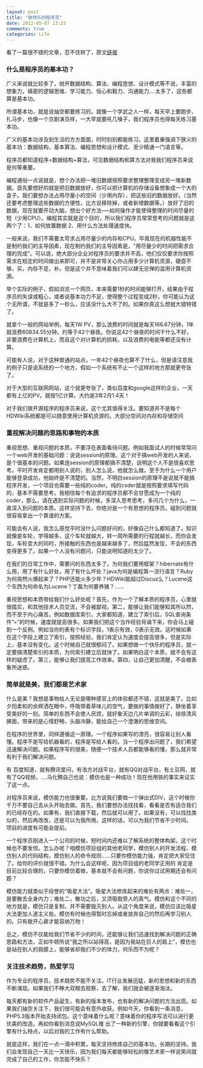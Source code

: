 ```yaml
---
layout: post
title: "做快乐的程序员"
date: 2012-05-07 13:23
comments: true
categories: Life
---
```

看了一篇很不错的文章，忍不住转了，原文[链接](http://www.nowamagic.net/php/php_BeHappyProgrammer.php)
### 什么是程序员的基本功？

广义来说就比较多了，抛开数据结构、算法、编程思想、设计模式等不说，丰富的想象力，缜密的逻辑思维、学习能力、恒心和毅力、沟通能力….太多了，这些都算是基本功。

所谓基本功，就是说抽空都要练习的。就像一个学武之人一样，每天早上要跑步、扎马步，也像一个京剧演员样，一大早就要吼几嗓子，我们程序员也得每天练习基本功。

广义的基本功涉及到生活的方方面面，时时刻刻都能练习。这里着重强调下狭义的基本功：数据结构，基本算法、编程思想和设计模式、至少精通一门语言等。

程序员都知道程序=数据结构+算法，可见数据结构和算方法对我我们程序员来说是何等重要。

编程通俗一点说就是，想个办法把一堆旧数据按照要求整理整理变成另一堆新数据。首先要想好的就是把旧数据放好，你可以把计算机的存储设备想象成一个大的盒子。我们要想办法占用尽量小的空间（少用内存），把这些旧的数据放好。（当然还要考虑整理这些数据的方便性，比方说移除掉，或者新增数据等。）放好了旧的数据，现在就要开动大脑，想出个好方法—–如何操作才能使得整理的时间尽量的短（少用CPU）。编程其实就是这个目的，所以我们程序员常常思考的问题就是这两个了：1、如何放置数据 2、用什么方法处理速度快。

一般来说，我们不需要太苛求占用尽量少的内存和CPU。毕竟现在的机器性能不是制约我们的主导因素，现在制约我们的主导因素是，“用尽量少的时间把需求合理的完成”。可以说，绝大部分企业对程序员的要求并不高，他们仅仅要求你按照需求在规定的时间做出来即可，并不是非常关心你占用多少计算机资源，硬盘不够，买，内存不足，补。但是这个并不意味着我们可以肆无忌惮的滥用计算机资源。

举个实际的例子，假如浏览一个网页，本来需要1秒的时间能够打开，结果由于程序员的失误或粗心，或者说基本功力不足，使得整个过程变成2秒，你可能认为这个无所谓，不就是多了一秒么，应该没什么大不了的。如果你真这么想就大错特错了。

就拿个一般的网站举例，每天1W PV，那么浪费的时间就是每天166.67分钟，1年就浪费60834.55分钟。约等于42个昼夜。你说这42个昼夜的时间干什么不好，非要浪费在计算机上，而且这个对计算机的损耗，以及浪费的电能等都还没有计算。

可能有人说，对于这种普通的站点，一年42个昼夜也算不了什么，但是请注意我的例子只是说系统的一个地方，假如一个系统有不止一个这样的地方那就更夸张了。

对于大型的互联网网站，这个就更夸张了，类似百度和google这样的企业，一天都有上亿的PV。就按1亿计算。大约是3年2月1.4天！

对于我们做开源程序的程序员来说，这个尤其值得关注。要知道并不是每个HDWiki系统都是可以随意使用计算机资源的。大部分空间对内存和存储空间

### 重视解决问题的思路和事物的本质

重视思想、重视问题的本质，不要浮在表面看待问题。例如我面试人的时候常常问一个web开发的基础问题：说说session的原理。这个对于搞web开发的人来说，是个很基本的问题。如果连session的原理都搞不清楚，说明这个人不是很喜欢思考。平时开发肯定都用别人说的，别人怎么说，他就怎么做。至于为什么一个用户能够登录成功，他始终是不清楚的。当然，不明白session的原理不是说就不能搞程序开发，一个项目也需要一些纯的coder。纯的coder就是按照要求填写代码的，基本不需要思考。我相信每个有追求的程序员都不会甘愿成为一个纯的coder，那么，请在遇到实际问题的时候，多深入思考思考，多问几个为什么，一直深入到问题的本质。这样坚持下去，你绝对是一个有思想的程序员。碰到问题就很容易拿出一个靠谱的方案。

可能会有人说，我怎么感觉平时没什么问题好问的，好像自己什么都知道了。知识就像是车轮，学得越多，这个车轮就越大，转一周所需要的行程就越长，而你会发现，车轮变大的同时，所接触的东西也是越来越多了，然后猛然发现，不会的东西变得更多了。如果一个人没有问题问，只能说明知道的太少了。

在我们的日常工作中，需要问的东西太多了。为何我们要用框架？hibernate有什么用，用了有什么好处，用了有什么坏处？java为何是编程第一流行语言？Ruby为何突然火爆起来了？PHP还能火多少年？HDWiki能超过Discuz么？Lucene这个东西为何命名为Lucene？丁磊为何要养猪？……

重视思想和本质带给我们什么好处呢？首先，作为一个了解本质的程序员，心里就很踏实，和其他技术人员交流，不会被鄙视。第二，能够让我们能够知其所以然，而不至于内心痛苦。例如数据库索引，大家都知道，建立了索引后，SQL查询条件”=”的时候，速度就提高很多。如果我们把这个当作经验背诵下来，你会马上碰到一个反例。例如当你的表有个标识字段，1表示有效，0表示无效。这时候如果在这个字段上建立了索引，按照经验，我们肯定认为速度会提高很多，但是实际上，基本没有变化。这个时候自己就很郁闷了。如果想做一个快乐的程序员，就一定要搞清楚索引的本质，为何索引建立后就快了。如果明白这个本质，就不会有这样的疑虑了。第三，能够让我们提高工作效率。第四，让自己更加清醒，不会被表象所迷惑。

### 简单就是美，我们都是艺术家

什么是美？我想是事物给人无论是哪种感官上的体验都还不错，这就是美了。比如夕阳柔和的余辉洒在眼中，呼吸带着草味儿的空气，要做的事情做好了，静坐着享 受美好的一刻。简单的东西不会使人厌烦，就好象天边几片单调的云彩，徐徐清风拂面，带来的是心情舒畅，头脑冷静，能给自己一个澄澈的思维空间。

在程序的世界里，同样遵循这一原理。一个程序如果写的漂亮，很容易让别人看懂。程序不是写给机器看的，程序是写给人看的。当一个程序出问题了，我们希望迅速解决问题。如果程序写的很美，随便一个技术人员都能够看的懂，那么就非常有利于我们解决问题。

有 百度知道，就有腾讯爱问，有浩方对战平台，就有QQ对战平台，有土豆网，就有了QQ视频，….马化腾自己也说：模仿也是一种成功！现在他用铁的事实来证实了这一点。

对程序员来说，模仿能力也很重要。比方说我们要做一个弹出式DIV，这个时候你千万不要自己去从头开始去做。首先，我们要想办法找找看，看看是否有适合我们的已经存在的。如果有，我们直接下载，然后就可以用了。如果没有，可以找找类似的，然后再改改，还是可以为我所用。这样的话，可以为我们节省不少时间。 项目的进度有可能会提前。

一个程序员刚进入一个公司的时候，短时间内还难以了解系统的整体构架。这个时候也不要发怵。怎么办呢？咱模仿项目组的其他老同学，模仿别人的开发流程、模仿别人的代码结构，模仿别人的命令规则……只要你模仿能力强，肯定把大家怔住了。给你的评价就很不错。为什么会这样呢，因为项目组的老同学正用的 肯定是目前比较合理的，只要你模仿着做，基本就不会有问题，你说你过试用期还会有问题？

模仿能力就类似于段誉的“吸星大法”。吸星大法修炼起来的难处有两点：难处一，是要散去全身内力；难处二，散功之后，又须吸取旁人的真气。模仿和这个不同的地方就是，模仿只是复制，并不需要毁灭别人。从这个角度来说，模仿应该比吸星大法更加人道主义些。模仿有时候也得暂时忘掉或者放弃自己的然后再学习别人的。只有敞开心扉才能容纳万物！

总之，模仿不仅能给我们节省不少的时间，还能够让我们迅速找到解决问题的正确思路和方法，正如牛顿所说“我之所以站得高，是因为我站在巨人的肩上”，模仿也是站在别人的肩膀上，能够省却我们不少的体力，何乐而不为呢？

### 关注技术趋势，热爱学习

作为专业的程序员，技术趋势不能不关注。IT行业发展迅猛，新的思想和新的东西不断涌现。如果我们不睁大双眼去观察，去了解，我们就会被逐渐淘汰。

每天都有新的软件产品诞生，有新的版本发布，也有新的解决问题的方法出现。如果我们抽空关注下，我们很可能会有意外收获。例如今天，你看到一条消息，PHP5.3版本开始支持闭包。这个意味着什么呢？意味着你的程序写法可以进行更优美的改造。再如你看到消息说MySQL推 出了一种新的引擎，你就要看看这个引擎有什么特点，以后对我的工作有什么帮助。

就是这样，我们在一点一滴中积累，每天坚持修炼自己的基本功，长期的坚持。我们会发现自己一天比一天快乐，因为我们每天都能够轻松的像艺术家一样说笑间就完成了自己的工作，你怎能不快乐？
